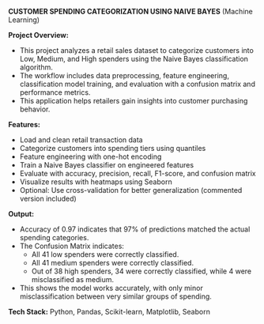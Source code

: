 **CUSTOMER SPENDING CATEGORIZATION USING NAIVE BAYES**
(Machine Learning)

**Project Overview:**
- This project analyzes a retail sales dataset to categorize customers into Low, Medium, and High spenders using the Naive Bayes classification algorithm. 
- The workflow includes data preprocessing, feature engineering, classification model training, and evaluation with a confusion matrix and performance metrics.
- This application helps retailers gain insights into customer purchasing behavior.

**Features:**
- Load and clean retail transaction data
- Categorize customers into spending tiers using quantiles
- Feature engineering with one-hot encoding
- Train a Naive Bayes classifier on engineered features
- Evaluate with accuracy, precision, recall, F1-score, and confusion matrix
- Visualize results with heatmaps using Seaborn
- Optional: Use cross-validation for better generalization (commented version included)

**Output:**
- Accuracy of 0.97 indicates that 97% of predictions matched the actual spending categories.
- The Confusion Matrix indicates:
  - All 41 low spenders were correctly classified.
  - All 41 medium spenders were correctly classified.
  - Out of 38 high spenders, 34 were correctly classified, while 4 were misclassified as medium.
- This shows the model works accurately, with only minor misclassification between very similar groups of spending.

**Tech Stack:** Python, Pandas, Scikit-learn, Matplotlib, Seaborn
